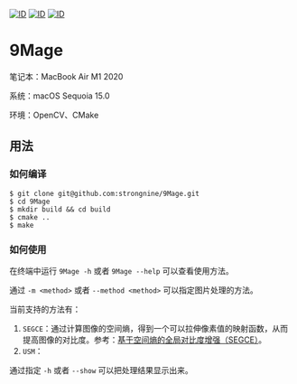 [![ID](https://img.shields.io/badge/ID-strongnine-orange)](https://github.com/strongnine) [![ID](https://img.shields.io/badge/website-9Mage-orange)](https://strongnine.github.io/9Docs/dev/) [![ID](https://img.shields.io/badge/version-v0.0.3-orange)](https://strongnine.github.io/9Docs/dev/)

# 9Mage

笔记本：MacBook Air M1 2020

系统：macOS Sequoia 15.0

环境：OpenCV、CMake

## 用法

### 如何编译

```shell
$ git clone git@github.com:strongnine/9Mage.git
$ cd 9Mage
$ mkdir build && cd build
$ cmake ..
$ make
```

### 如何使用

在终端中运行 `9Mage -h` 或者 `9Mage --help` 可以查看使用方法。

通过 `-m <method>` 或者 `--method <method>` 可以指定图片处理的方法。

当前支持的方法有：

1. `SEGCE`：通过计算图像的空间熵，得到一个可以拉伸像素值的映射函数，从而提高图像的对比度。参考：[基于空间熵的全局对比度增强（SEGCE）](https://strongnine.github.io/9Docs/dev/CV/contrast/#%E5%9F%BA%E4%BA%8E%E7%A9%BA%E9%97%B4%E7%86%B5%E7%9A%84%E5%85%A8%E5%B1%80%E5%AF%B9%E6%AF%94%E5%BA%A6%E5%A2%9E%E5%BC%BA%EF%BC%88SEGCE%EF%BC%89)。
2. `USM`：

通过指定 `-h` 或者 `--show` 可以把处理结果显示出来。
